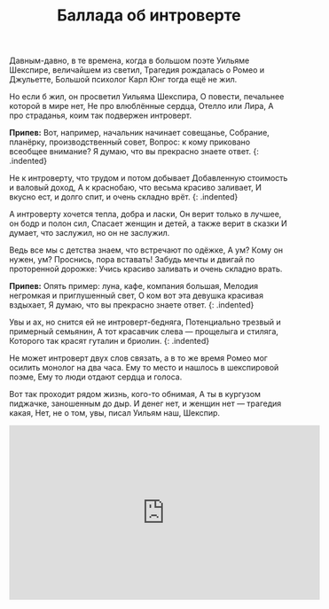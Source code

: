 ﻿---
layout: lyrics
title: Баллада об интроверте
excerpt: "Давным-давно, в те времена, когда в большом поэте, Уильяме Шекспире, величайшем из светил..."
---

Давн<span class="Em"></span>ым-давно, в те вр<span class="Bm"></span>емена, когд<span class="C"></span>а в большом по<span class="Am"></span>эте
У<span class="Em"></span>ильяме Шексп<span class="Bm"></span>ире, велич<span class="Am"></span>айшем из свет<span class="D"></span>ил,
Траг<span class="Em"></span>едия рожд<span class="Bm"></span>алась о Ром<span class="C"></span>ео и Джуль<span class="Em"></span>етте,
Больш<span class="Em"></span>ой психолог К<span class="Bm"></span>арл Юнг тогд<span class="Am"></span>а ещ<span class="B7"></span>ё не ж<span class="Em"></span>ил.

Но <span class="Em"></span>если б жил, он пр<span class="Bm"></span>осветил У<span class="C"></span>ильяма Шексп<span class="Am"></span>ира,
О п<span class="Em"></span>овести, печ<span class="Bm"></span>альнее кот<span class="Am"></span>орой в мире н<span class="D"></span>ет,
Не пр<span class="Em"></span>о влюблённы<span class="Bm"></span>е сердца, От<span class="C"></span>елло или Л<span class="Am"></span>ира,
А пр<span class="Em"></span>о страданья, к<span class="Bm"></span>оим так подв<span class="Am"></span>ержен <span class="B7"></span>интров<span class="Em"></span>ерт.

**Припев:**
Вот, н<span class="Am"></span>апример, начальник начин<span class="Em"></span>ает совещанье,
Собр<span class="C"></span>ание, план<span class="A"></span>ёрку, произв<span class="G"></span>одственный сов<span class="D"></span>ет,
Вопр<span class="C"></span>ос: к кому приковано все<span class="Am"></span>общее внимание?
Я д<span class="Em"></span>умаю, что в<span class="Am"></span>ы прекрасно зн<span class="B7"></span>аете отв<span class="Em"></span>ет.
{: .indented}

Не к <span class="Am"></span>интроверту, что трудом и п<span class="Em"></span>отом добывает
Доб<span class="C"></span>авленную ст<span class="A"></span>оимость и в<span class="G"></span>аловый дох<span class="D"></span>од,
А к кр<span class="C"></span>аснобаю, что весьма крас<span class="Am"></span>иво заливает,
И вк<span class="Em"></span>усно ест, и д<span class="Am"></span>олго спит, и <span class="B7"></span>очень складно вр<span class="Em"></span>ёт.
{: .indented}

А интроверту хочется тепла, добра и ласки,
Он верит только в лучшее, он бодр и полон сил,
Спасает женщин и детей, а также верит в сказки
И думает, что заслужил, но он не заслужил.

Ведь все мы с детства знаем, что встречают по одёжке,
А ум? Кому он нужен, ум? Проснись, пора вставать!
Забудь мечты и двигай по проторенной дорожке:
Учись красиво заливать и очень складно врать.

**Припев:**
Опять пример: луна, кафе, компания большая,
Мелодия негромкая и приглушенный свет,
О ком вот эта девушка красивая вздыхает,
Я думаю, что вы прекрасно знаете ответ.
{: .indented}

Увы и ах, но снится ей не интроверт-бедняга,
Потенциально трезвый и примерный семьянин,
А тот красавчик слева — прощелыга и стиляга,
Которого так красят гуталин и бриолин.
{: .indented}

Не может интроверт двух слов связать, а в то же время
Ромео мог осилить монолог на два часа.
Ему то место и нашлось в шекспировой поэме,
Ему то люди отдают сердца и голоса.

Вот так проходит рядом жизнь, кого-то обнимая,
А ты в кургузом пиджачке, заношенным до дыр.
И денег нет, и женщин нет — трагедия какая,
Нет, не о том, увы, писал Уильям наш, Шекспир.

<div class="video-wrapper">
  <iframe width="560" height="315" src="https://www.youtube.com/embed/ANQL2Z4mr6M" frameborder="0" allow="accelerometer; autoplay; encrypted-media; gyroscope; picture-in-picture" allowfullscreen></iframe>
</div>

